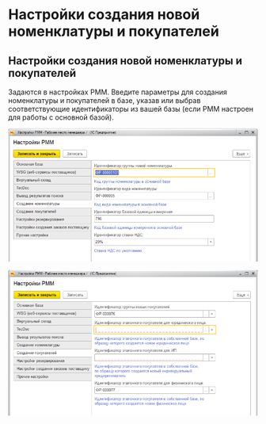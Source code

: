 # Настройки создания новой номенклатуры и покупателей

## Настройки создания новой номенклатуры и покупателей

Задаются в настройках РММ. Введите параметры для создания номенклатуры и покупателей в базе, указав или выбрав соответствующие идентификаторы из вашей базы \(если РММ настроен для работы с основной базой\).

![&#x41D;&#x430;&#x441;&#x442;&#x440;&#x43E;&#x439;&#x43A;&#x438; &#x441;&#x43E;&#x437;&#x434;&#x430;&#x43D;&#x438;&#x44F; &#x43D;&#x43E;&#x432;&#x43E;&#x439; &#x43D;&#x43E;&#x43C;&#x435;&#x43D;&#x43A;&#x43B;&#x430;&#x442;&#x443;&#x440;&#x44B;](../.gitbook/assets/image%20%2830%29.png)

![&#x41D;&#x430;&#x441;&#x442;&#x440;&#x43E;&#x439;&#x43A;&#x438; &#x441;&#x43E;&#x437;&#x434;&#x430;&#x43D;&#x438;&#x44F; &#x43F;&#x43E;&#x43A;&#x443;&#x43F;&#x430;&#x442;&#x435;&#x43B;&#x435;&#x439; &#x43F;&#x43E; &#x448;&#x430;&#x431;&#x43B;&#x43E;&#x43D;&#x430;&#x43C;](../.gitbook/assets/image%20%2858%29.png)



